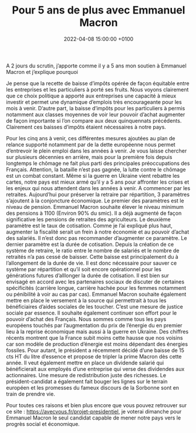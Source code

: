 ﻿---
title:  Pour 5 ans de plus avec Emmanuel Macron
date:   2022-04-08 15:00:00 +0100
image:  '/images/jevotemacron.jpg'
---
A 2 jours du scrutin, j’apporte comme il y a 5 ans mon soutien à Emmanuel Macron et j’explique pourquoi

Je pense que la recette de baisse d’impôts opérée de façon équitable entre les entreprises et les particuliers à porté ses fruits. Nous voyons clairement que ce choix politique a apporté aux entreprises une capacité à mieux investir et permet une dynamique d’emplois très encourageante pour les mois à venir. D’autre part, la baisse d’impôts pour les particuliers à permis notamment aux classes moyennes de voir leur pouvoir d’achat augmenter de façon importante si l’on compare aux deux quinquennats précédents. Clairement ces baisses d’impôts étaient nécessaires à notre pays.

Pour les cinq ans à venir, ces différentes mesures ajoutées au plan de relance supporté notamment par de la dette européenne nous permet d’entrevoir le plein emploi dans les années à venir. Je vous laisse chercher sur plusieurs décennies en arrière, mais pour la première fois depuis longtemps le chômage ne fait plus parti des principales préoccupations des Français. Attention, la bataille n’est pas gagnée, la lutte contre le chômage est un combat constant.
Même si la guerre en Ukraine vient rebattre les cartes, notre pays est mieux armé qu’il y a 5 ans pour affronter les crises et les enjeux qui nous attendent dans les années à venir.
A commencer par les retraites. Aujourd’hui pour préserver la retraire par répartition, 3 paramètres s’ajoutent à la conjoncture économique. Le premier des paramètres est le niveau de pension. Emmanuel Macron souhaite élever le niveau minimum des pensions à 1100 (Environ 90% du smic). Il a déjà augmenté de façon significative les pensions de retraites des agriculteurs. Le deuxième paramètre est le taux de cotisation. Comme je l’ai expliqué plus haut, augmenter la fiscalité serait un frein à notre économie et au pouvoir d’achat des salariés. Il n’est donc pas recommander d’augmenter ce paramètre. Le dernier paramètre est la durée de cotisation. Depuis la création de ce système de retraire, le ratio entre le nombre de salariés et le nombre de retraités n’a pas cessé de baisser. Cette baisse est principalement du à l’allongement de la durée de vie. Il est donc nécessaire pour sauver ce système par répartition et qu’il soit encore opérationnel pour les générations futures d’alllonger la durée de cotisation. Il est bien sur envisagé en accord avec les partenaires sociaux de discuter de certaines spécificités (carrière longue, carrière hachée pour les femmes notamment ou pénibilité à voir au cas par cas).
Emmanuel Macron souhaite également mettre en place le versement à la source qui permettrait à tous les bénéficiaires d’aides sociales de les toucher.  C’est une mesure de justice sociale par essence.
Il souhaite également continuer son effort pour le pouvoir d’achat des Français. Nous sommes comme tous les pays européens touchés par l’augmentation du prix de l’énergie du en premier lieu à la reprise économique mais aussi à la guerre en Ukraine. Des chiffres récents montrent que la France subit moins cette hausse que nos voisins car son modèle de production d’énergie est moins dépendant des énergies fossiles. Pour autant, le président a récemment décidé d’une baisse de 15 cts HT du litre d’essence et propose de tripler la prime Macron dès cette année. Il veut également mettre en place un dividende salarié qui bénéficierait aux employés d’une entreprise qui verse des dividendes aux actionnaires. Une mesure de redistribution juste des richesses.
Le président-candidat a également fait bouger les lignes sur le terrain européen et les promesses du fameux discours de la Sorbonne sont en train de prendre vie.

Pour toutes ces raisons et bien plus encore que vous pouvez retrouver sur ce site : https://avecvous.fr/projet-presidentiel, je voterai dimanche pour Emmanuel Macron le seul candidat capable de mener notre pays vers le progrès social et économique.
